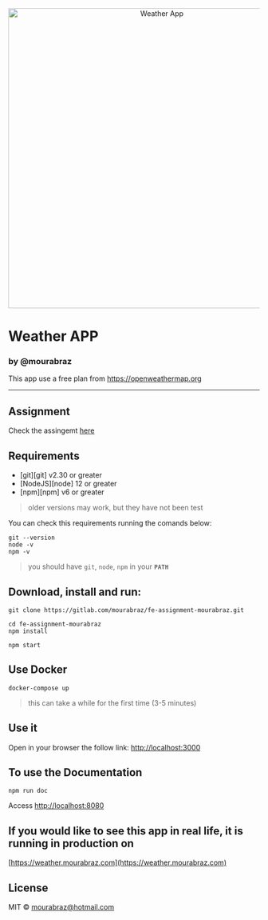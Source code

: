 <div align="center">
    <img width=600 alt="Weather App" src=""/>
</div>

<h1>Weather APP</h1>
<h3>by @mourabraz</h3>

<p>
  This app use a free plan from <a href="https://openweathermap.org">https://openweathermap.org</a>
</p>

<hr />

## Assignment

Check the assingemt [here](README-assignment.md)

## Requirements

- [git][git] v2.30 or greater
- [NodeJS][node] 12 or greater
- [npm][npm] v6 or greater

> older versions may work, but they have not been test

You can check this requirements running the comands below:

```shell
git --version
node -v
npm -v
```

> you should have `git`, `node`, `npm` in your **`PATH`**

## Download, install and run:

```shel
git clone https://gitlab.com/mourabraz/fe-assignment-mourabraz.git
```

```shel
cd fe-assignment-mourabraz
npm install
```

```shel
npm start
```

## Use Docker

```
docker-compose up
```

> this can take a while for the first time (3-5 minutes)

## Use it

Open in your browser the follow link:
[http://localhost:3000](http://localhost:3000)

## To use the Documentation

```shel
npm run doc
```

Access [http://localhost:8080](http://localhost:8080)

## If you would like to see this app in real life, it is running in production on

[https://weather.mourabraz.com](https://weather.mourabraz.com)

## License

MIT © mourabraz@hotmail.com
